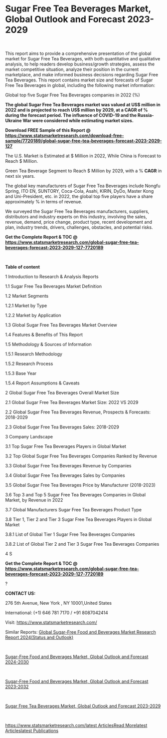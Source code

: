 <h1>Sugar Free Tea Beverages Market, Global Outlook and Forecast 2023-2029</h1><br/><p>This report aims to provide a comprehensive presentation of the global market for Sugar Free Tea Beverages, with both quantitative and qualitative analysis, to help readers develop business/growth strategies, assess the market competitive situation, analyze their position in the current marketplace, and make informed business decisions regarding Sugar Free Tea Beverages. This report contains market size and forecasts of Sugar Free Tea Beverages in global, including the following market information:</p>
 
 
 
 <p>Global top five Sugar Free Tea Beverages companies in 2022 (%)</p>
 
 
 
 <p><strong>The global Sugar Free Tea Beverages market was valued at US$ million in 2022 and is projected to reach US$ million by 2029, at a <strong>CAGR</strong> of % during the forecast period. The influence of COVID-19 and the Russia-Ukraine War were considered while estimating market sizes.</strong></p>
 
 
 
 <p><strong>Download FREE Sample of this Report @ <a href="https://www.statsmarketresearch.com/download-free-sample/7720189/global-sugar-free-tea-beverages-forecast-2023-2029-127">https://www.statsmarketresearch.com/download-free-sample/7720189/global-sugar-free-tea-beverages-forecast-2023-2029-127</a></strong></p>
 
 
 
 <p>The U.S. Market is Estimated at $ Million in 2022, While China is Forecast to Reach $ Million.</p>
 
 
 
 <p>Green Tea Beverage Segment to Reach $ Million by 2029, with a % <strong>CAGR</strong> in next six years.</p>
 
 
 
 <p>The global key manufacturers of Sugar Free Tea Beverages include Nongfu Spring, ITO EN, SUNTORY, Coca-Cola, Asahi, KIRIN, DyDo, Master Kong and Uni-President, etc. in 2022, the global top five players have a share approximately % in terms of revenue.</p>
 
 
 
 <p>We surveyed the Sugar Free Tea Beverages manufacturers, suppliers, distributors and industry experts on this industry, involving the sales, revenue, demand, price change, product type, recent development and plan, industry trends, drivers, challenges, obstacles, and potential risks.</p>
 
 
 
 <div><b>Get the Complete Report & TOC @ <a href="https://www.statsmarketresearch.com/global-sugar-free-tea-beverages-forecast-2023-2029-127-7720189">https://www.statsmarketresearch.com/global-sugar-free-tea-beverages-forecast-2023-2029-127-7720189</a></b></div>
 
 
 
 <p><br />
 
 <b>Table of content</b></p>
 
 
 
 <p>1 Introduction to Research & Analysis Reports<br />
 
 1.1 Sugar Free Tea Beverages Market Definition<br />
 
 1.2 Market Segments<br />
 
 1.2.1 Market by Type<br />
 
 1.2.2 Market by Application<br />
 
 1.3 Global Sugar Free Tea Beverages Market Overview<br />
 
 1.4 Features & Benefits of This Report<br />
 
 1.5 Methodology & Sources of Information<br />
 
 1.5.1 Research Methodology<br />
 
 1.5.2 Research Process<br />
 
 1.5.3 Base Year<br />
 
 1.5.4 Report Assumptions & Caveats<br />
 
 2 Global Sugar Free Tea Beverages Overall Market Size<br />
 
 2.1 Global Sugar Free Tea Beverages Market Size: 2022 VS 2029<br />
 
 2.2 Global Sugar Free Tea Beverages Revenue, Prospects & Forecasts: 2018-2029<br />
 
 2.3 Global Sugar Free Tea Beverages Sales: 2018-2029<br />
 
 3 Company Landscape<br />
 
 3.1 Top Sugar Free Tea Beverages Players in Global Market<br />
 
 3.2 Top Global Sugar Free Tea Beverages Companies Ranked by Revenue<br />
 
 3.3 Global Sugar Free Tea Beverages Revenue by Companies<br />
 
 3.4 Global Sugar Free Tea Beverages Sales by Companies<br />
 
 3.5 Global Sugar Free Tea Beverages Price by Manufacturer (2018-2023)<br />
 
 3.6 Top 3 and Top 5 Sugar Free Tea Beverages Companies in Global Market, by Revenue in 2022<br />
 
 3.7 Global Manufacturers Sugar Free Tea Beverages Product Type<br />
 
 3.8 Tier 1, Tier 2 and Tier 3 Sugar Free Tea Beverages Players in Global Market<br />
 
 3.8.1 List of Global Tier 1 Sugar Free Tea Beverages Companies<br />
 
 3.8.2 List of Global Tier 2 and Tier 3 Sugar Free Tea Beverages Companies<br />
 
 4 S</p>
 
 
 
 <div><b>Get the Complete Report & TOC @ <a href="https://www.statsmarketresearch.com/global-sugar-free-tea-beverages-forecast-2023-2029-127-7720189">https://www.statsmarketresearch.com/global-sugar-free-tea-beverages-forecast-2023-2029-127-7720189</a></b></div>
 
 
 
 <p>? </p>
 
 
 
 <p><b>CONTACT US:</b><br />
 
 276 5th Avenue, New York , NY 10001,United States<br />
 
 International: (+1) 646 781 7170 / +91 8087042414<br />
 
 Visit: <a href="https://www.statsmarketresearch.com/">https://www.statsmarketresearch.com/</a><br />
 
 Similar Reports: <a href="https://www.statsmarketresearch.com/global-sugar-free-tea-beverages-forecast-2023-2029-127-7720189">Global Sugar-Free Food and Beverages Market Research Report 2024(Status and Outlook)</a><br />
 
 <br />
 
 <a href="https://www.statsmarketresearch.com/global-sugar-free-tea-beverages-forecast-2023-2029-127-7720189">Sugar-Free Food and Beverages Market, Global Outlook and Forecast 2024-2030</a><br />
 
 <br />
 
 <a href="https://www.statsmarketresearch.com/global-sugar-free-tea-beverages-forecast-2023-2029-127-7720189">Sugar-Free Food and Beverages Market, Global Outlook and Forecast 2023-2032</a><br />
 
 <br />
 
 <a href="https://www.statsmarketresearch.com/global-sugar-free-tea-beverages-forecast-2023-2029-127-7720189">Sugar Free Tea Beverages Market, Global Outlook and Forecast 2023-2029</a><br />
 
 <br />
 
 <a href="https://gyeongbokgung.com">https://www.statsmarketresearch.com/</a><a href="https://hallyeomaritime.com">latest Articles</a><a href="https://jingwansa.com">Read More</a><a href="https://nguoiviet.jp/">latest Articles</a><a href="https://www.intelmarketresearch.com/">latest Publications</a></p>